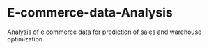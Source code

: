 # E-commerce-data-Analysis
Analysis of e commerce data for prediction of sales and warehouse optimization
